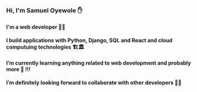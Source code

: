 ### Hi, I'm Samuel Oyewole ✋
#### I'm a web developer 👩‍💻
#### I build applications with Python, Django, SQL and React and cloud computuing technologies 🏗🏛
#### I’m currently learning anything related to web development and probably more 🏫 !!!
#### I’m definitely looking forward to collaborate with other developers 🔗🔗
